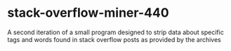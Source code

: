 # stack-overflow-miner-440
A second iteration of a small program designed to strip data about specific tags and words found in stack overflow posts as provided by the archives
